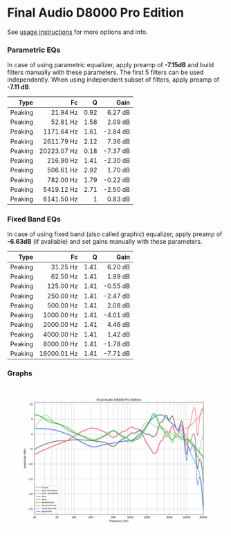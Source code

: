 # Final Audio D8000 Pro Edition
See [usage instructions](https://github.com/jaakkopasanen/AutoEq#usage) for more options and info.

### Parametric EQs
In case of using parametric equalizer, apply preamp of **-7.15dB** and build filters manually
with these parameters. The first 5 filters can be used independently.
When using independent subset of filters, apply preamp of **-7.11 dB**.

| Type    | Fc          |    Q | Gain     |
|--------:|------------:|-----:|---------:|
| Peaking | 21.94 Hz    | 0.92 | 6.27 dB  |
| Peaking | 52.81 Hz    | 1.58 | 2.09 dB  |
| Peaking | 1171.64 Hz  | 1.61 | -2.84 dB |
| Peaking | 2611.79 Hz  | 2.12 | 7.36 dB  |
| Peaking | 20223.07 Hz | 0.18 | -7.37 dB |
| Peaking | 216.90 Hz   | 1.41 | -2.30 dB |
| Peaking | 506.61 Hz   | 2.92 | 1.70 dB  |
| Peaking | 782.00 Hz   | 1.79 | -0.22 dB |
| Peaking | 5419.12 Hz  | 2.71 | -2.50 dB |
| Peaking | 6141.50 Hz  | 1    | 0.83 dB  |

### Fixed Band EQs
In case of using fixed band (also called graphic) equalizer, apply preamp of **-6.63dB**
(if available) and set gains manually with these parameters.

| Type    | Fc          |    Q | Gain     |
|--------:|------------:|-----:|---------:|
| Peaking | 31.25 Hz    | 1.41 | 6.20 dB  |
| Peaking | 62.50 Hz    | 1.41 | 1.99 dB  |
| Peaking | 125.00 Hz   | 1.41 | -0.55 dB |
| Peaking | 250.00 Hz   | 1.41 | -2.47 dB |
| Peaking | 500.00 Hz   | 1.41 | 2.08 dB  |
| Peaking | 1000.00 Hz  | 1.41 | -4.01 dB |
| Peaking | 2000.00 Hz  | 1.41 | 4.46 dB  |
| Peaking | 4000.00 Hz  | 1.41 | 1.42 dB  |
| Peaking | 8000.00 Hz  | 1.41 | -1.78 dB |
| Peaking | 16000.01 Hz | 1.41 | -7.71 dB |

### Graphs
![](./Final%20Audio%20D8000%20Pro%20Edition.png)